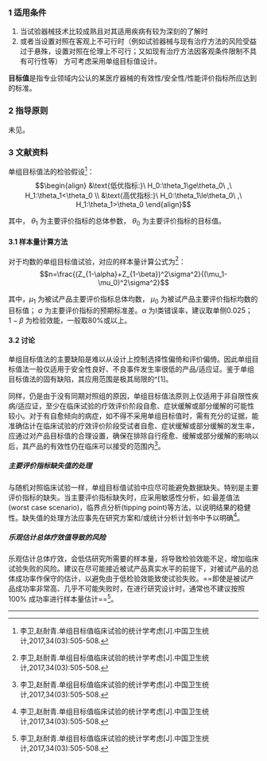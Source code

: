 ### 1 适用条件  
1. 当试验器械技术比较成熟且对其适用疾病有较为深刻的了解时
2. 或者当设置对照在客观上不可行时（例如试验器械与现有治疗方法的风险受益过于悬殊，设置对照在伦理上不可行；又如现有治疗方法因客观条件限制不具有可行性等）
方可考虑采用单组目标值设计。

**目标值**是指专业领域内公认的某医疗器械的有效性/安全性/性能评价指标所应达到的标准。

### 2 指导原则  
未见。

### 3 文献资料  
单组目标值法的检验假设[^1]： 
$$\begin{align} &\text{低优指标:}\ H_0:\theta_1\ge\theta_0\ ,\ H_1:\theta_1<\theta_0  \\ &\text{高优指标:}\ H_0:\theta_1\le\theta_0\ ,\ H_1:\theta_1>\theta_0 \end{align}$$
  
其中， $\theta_1$ 为主要评价指标的总体参数， $\theta_0$ 为主要评价指标的目标值。

#### 3.1 样本量计算方法
对于均数的单组目标值试验，对应的样本量计算公式为[^1]：  
$$n=\frac{(Z_{1-\alpha}+Z_{1-\beta})^2\sigma^2}{(\mu_1-\mu_0)^2\sigma^2}$$
  
其中，$\mu_1$ 为被试产品主要评价指标总体均数， $\mu_0$ 为被试产品主要评价指标均数的目标值； $\sigma$ 为主要评价指标的预期标准差。$\alpha$ 为Ⅰ类错误率，建议取单侧0.025； $1-\beta$ 为检验效能，一般取80%或以上。  

#### 3.2 讨论  
单组目标值法的主要缺陷是难以从设计上控制选择性偏倚和评价偏倚。因此单组目标值法一般仅适用于安全性良好、不良事件发生率很低的产品/适应证。鉴于单组目标值法的固有缺陷，其应用范围是极其局限的^[1]。

同样，仍是由于没有同期对照组的原因，单组目标值法原则上仅适用于非自限性疾病/适应证，至少在临床试验的疗效评价阶段自愈、症状缓解或部分缓解的可能性较小。对于有自愈倾向的病症，如不得不采用单组目标值时，需有充分的证据，能准确估计在临床试验的疗效评价阶段受试者自愈、症状缓解或部分缓解的发生率，应通过对产品目标值的合理设置，确保在排除自行痊愈、缓解或部分缓解的影响以后，其产品的有效性仍在临床可以接受的范围内[^1]。

##### 主要评价指标缺失值的处理
与随机对照临床试验一样，单组目标值试验中应尽可能避免数据缺失。特别是主要评价指标的缺失。当主要评价指标缺失时，应采用敏感性分析，如:最差值法(worst case scenario)，临界点分析(tipping point)等方法，以说明结果的稳健性。缺失值的处理方法应事先在研究方案和/或统计分析计划书中予以明确[^1]。

##### 乐观估计总体疗效值导致的风险
乐观估计总体疗效，会低估研究所需要的样本量，将导致检验效能不足，增加临床试验失败的风险。建议在尽可能接近被试产品真实水平的前提下，对被试产品的总体成功率作保守的估计，以避免由于低检验效能致使试验失败。==即使是被试产品成功率非常高、几乎不可能失败时，在进行研究设计时，通常也不建议按照 100% 成功率进行样本量估计==[^1]。  





---
[^1]:李卫,赵耐青.单组目标值临床试验的统计学考虑[J].中国卫生统计,2017,34(03):505-508.  

